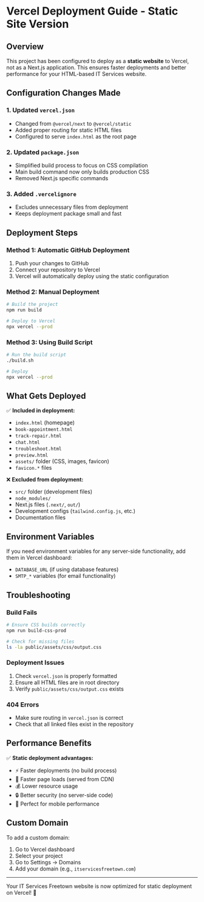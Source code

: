 # Vercel Deployment Guide - Static Site Version

## Overview
This project has been configured to deploy as a **static website** to Vercel, not as a Next.js application. This ensures faster deployments and better performance for your HTML-based IT Services website.

## Configuration Changes Made

### 1. Updated `vercel.json`
- Changed from `@vercel/next` to `@vercel/static` 
- Added proper routing for static HTML files
- Configured to serve `index.html` as the root page

### 2. Updated `package.json`
- Simplified build process to focus on CSS compilation
- Main build command now only builds production CSS
- Removed Next.js specific commands

### 3. Added `.vercelignore`
- Excludes unnecessary files from deployment
- Keeps deployment package small and fast

## Deployment Steps

### Method 1: Automatic GitHub Deployment
1. Push your changes to GitHub
2. Connect your repository to Vercel
3. Vercel will automatically deploy using the static configuration

### Method 2: Manual Deployment
```bash
# Build the project
npm run build

# Deploy to Vercel
npx vercel --prod
```

### Method 3: Using Build Script
```bash
# Run the build script
./build.sh

# Deploy
npx vercel --prod
```

## What Gets Deployed

✅ **Included in deployment:**
- `index.html` (homepage)
- `book-appointment.html`
- `track-repair.html` 
- `chat.html`
- `troubleshoot.html`
- `preview.html`
- `assets/` folder (CSS, images, favicon)
- `favicon.*` files

❌ **Excluded from deployment:**
- `src/` folder (development files)
- `node_modules/`
- Next.js files (`.next/`, `out/`)
- Development configs (`tailwind.config.js`, etc.)
- Documentation files

## Environment Variables

If you need environment variables for any server-side functionality, add them in Vercel dashboard:
- `DATABASE_URL` (if using database features)
- `SMTP_*` variables (for email functionality)

## Troubleshooting

### Build Fails
```bash
# Ensure CSS builds correctly
npm run build-css-prod

# Check for missing files
ls -la public/assets/css/output.css
```

### Deployment Issues
1. Check `vercel.json` is properly formatted
2. Ensure all HTML files are in root directory
3. Verify `public/assets/css/output.css` exists

### 404 Errors
- Make sure routing in `vercel.json` is correct
- Check that all linked files exist in the repository

## Performance Benefits

✅ **Static deployment advantages:**
- ⚡ Faster deployments (no build process)
- 🚀 Faster page loads (served from CDN)
- 💰 Lower resource usage
- 🔒 Better security (no server-side code)
- 📱 Perfect for mobile performance

## Custom Domain

To add a custom domain:
1. Go to Vercel dashboard
2. Select your project
3. Go to Settings → Domains
4. Add your domain (e.g., `itservicesfreetown.com`)

---

Your IT Services Freetown website is now optimized for static deployment on Vercel! 🎉
